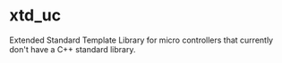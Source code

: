 # xtd_uc
Extended Standard Template Library for micro controllers that currently don't have a C++ standard library.
